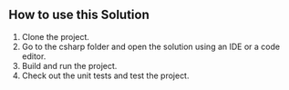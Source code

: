 ## How to use this Solution

1. Clone the project.
2. Go to the csharp folder and open the solution using an IDE or a code editor.
3. Build and run the project.
4. Check out the unit tests and test the project.
